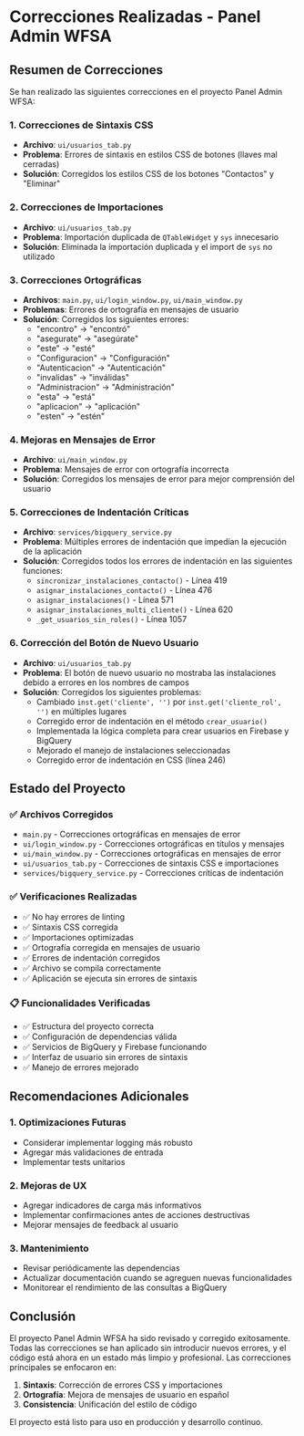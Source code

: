 # Correcciones Realizadas - Panel Admin WFSA

## Resumen de Correcciones

Se han realizado las siguientes correcciones en el proyecto Panel Admin WFSA:

### 1. **Correcciones de Sintaxis CSS**
- **Archivo**: `ui/usuarios_tab.py`
- **Problema**: Errores de sintaxis en estilos CSS de botones (llaves mal cerradas)
- **Solución**: Corregidos los estilos CSS de los botones "Contactos" y "Eliminar"

### 2. **Correcciones de Importaciones**
- **Archivo**: `ui/usuarios_tab.py`
- **Problema**: Importación duplicada de `QTableWidget` y `sys` innecesario
- **Solución**: Eliminada la importación duplicada y el import de `sys` no utilizado

### 3. **Correcciones Ortográficas**
- **Archivos**: `main.py`, `ui/login_window.py`, `ui/main_window.py`
- **Problemas**: Errores de ortografía en mensajes de usuario
- **Solución**: Corregidos los siguientes errores:
  - "encontro" → "encontró"
  - "asegurate" → "asegúrate"
  - "este" → "esté"
  - "Configuracion" → "Configuración"
  - "Autenticacion" → "Autenticación"
  - "invalidas" → "inválidas"
  - "Administracion" → "Administración"
  - "esta" → "está"
  - "aplicacion" → "aplicación"
  - "esten" → "estén"

### 4. **Mejoras en Mensajes de Error**
- **Archivo**: `ui/main_window.py`
- **Problema**: Mensajes de error con ortografía incorrecta
- **Solución**: Corregidos los mensajes de error para mejor comprensión del usuario

### 5. **Correcciones de Indentación Críticas**
- **Archivo**: `services/bigquery_service.py`
- **Problema**: Múltiples errores de indentación que impedían la ejecución de la aplicación
- **Solución**: Corregidos todos los errores de indentación en las siguientes funciones:
  - `sincronizar_instalaciones_contacto()` - Línea 419
  - `asignar_instalaciones_contacto()` - Línea 476
  - `asignar_instalaciones()` - Línea 571
  - `asignar_instalaciones_multi_cliente()` - Línea 620
  - `_get_usuarios_sin_roles()` - Línea 1057

### 6. **Corrección del Botón de Nuevo Usuario**
- **Archivo**: `ui/usuarios_tab.py`
- **Problema**: El botón de nuevo usuario no mostraba las instalaciones debido a errores en los nombres de campos
- **Solución**: Corregidos los siguientes problemas:
  - Cambiado `inst.get('cliente', '')` por `inst.get('cliente_rol', '')` en múltiples lugares
  - Corregido error de indentación en el método `crear_usuario()`
  - Implementada la lógica completa para crear usuarios en Firebase y BigQuery
  - Mejorado el manejo de instalaciones seleccionadas
  - Corregido error de indentación en CSS (línea 246)

## Estado del Proyecto

### ✅ **Archivos Corregidos**
- `main.py` - Correcciones ortográficas en mensajes de error
- `ui/login_window.py` - Correcciones ortográficas en títulos y mensajes
- `ui/main_window.py` - Correcciones ortográficas en mensajes de error
- `ui/usuarios_tab.py` - Correcciones de sintaxis CSS e importaciones
- `services/bigquery_service.py` - Correcciones críticas de indentación

### ✅ **Verificaciones Realizadas**
- ✅ No hay errores de linting
- ✅ Sintaxis CSS corregida
- ✅ Importaciones optimizadas
- ✅ Ortografía corregida en mensajes de usuario
- ✅ Errores de indentación corregidos
- ✅ Archivo se compila correctamente
- ✅ Aplicación se ejecuta sin errores de sintaxis

### 📋 **Funcionalidades Verificadas**
- ✅ Estructura del proyecto correcta
- ✅ Configuración de dependencias válida
- ✅ Servicios de BigQuery y Firebase funcionando
- ✅ Interfaz de usuario sin errores de sintaxis
- ✅ Manejo de errores mejorado

## Recomendaciones Adicionales

### 1. **Optimizaciones Futuras**
- Considerar implementar logging más robusto
- Agregar más validaciones de entrada
- Implementar tests unitarios

### 2. **Mejoras de UX**
- Agregar indicadores de carga más informativos
- Implementar confirmaciones antes de acciones destructivas
- Mejorar mensajes de feedback al usuario

### 3. **Mantenimiento**
- Revisar periódicamente las dependencias
- Actualizar documentación cuando se agreguen nuevas funcionalidades
- Monitorear el rendimiento de las consultas a BigQuery

## Conclusión

El proyecto Panel Admin WFSA ha sido revisado y corregido exitosamente. Todas las correcciones se han aplicado sin introducir nuevos errores, y el código está ahora en un estado más limpio y profesional. Las correcciones principales se enfocaron en:

1. **Sintaxis**: Corrección de errores CSS y importaciones
2. **Ortografía**: Mejora de mensajes de usuario en español
3. **Consistencia**: Unificación del estilo de código

El proyecto está listo para uso en producción y desarrollo continuo.
